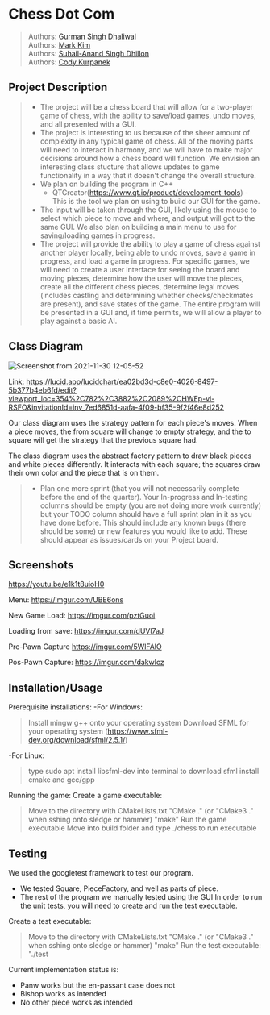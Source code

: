 # Chess Dot Com
 
 > Authors: [Gurman Singh Dhaliwal](https://github.com/gsinghd)\
 > Authors: [Mark Kim](https://github.com/karkmim448)\
 > Authors: [Suhail-Anand Singh Dhillon](https://github.com/DhillonSuhail)\
 > Authors: [Cody Kurpanek](https://github.com/CodyKurpanek)

## Project Description
 > * The project will be a chess board that will allow for a two-player game of chess, with the ability to save/load games, undo moves, and all presented with a GUI.
 > * The project is interesting to us because of the sheer amount of complexity in any typical game of chess.  All of the moving parts will need to interact in harmony, and we will have to make major decisions around how a chess board will function.  We envision an interesting class stucture that allows updates to game functionality in a way that it doesn't change the overall structure. 
 > * We plan on building the program in C++
 >   * QTCreator(https://www.qt.io/product/development-tools) - This is the tool we plan on using to build our GUI for the game.
 > * The input will be taken through the GUI, likely using the mouse to select which piece to move and where, and output will got to the same GUI. We also plan on building a main menu to use for saving/loading games in progress. 
 > * The project will provide the ability to play a game of chess against another player locally, being able to undo moves, save a game in progress, and load a game in progress. For specific games, we will need to create a user interface for seeing the board and moving pieces, determine how the user will move the pieces, create all the different chess pieces, determine legal moves (includes castling and determining whether checks/checkmates are present), and save states of the game. The entire program will be presented in a GUI and, if time permits, we will allow a player to play against a basic AI.

 
## Class Diagram
![Screenshot from 2021-11-30 12-05-52](https://user-images.githubusercontent.com/51354509/144120081-5cb4861e-46fd-4fe8-9256-394ad7a92edc.png)

Link:
https://lucid.app/lucidchart/ea02bd3d-c8e0-4026-8497-5b377b4eb6fd/edit?viewport_loc=354%2C782%2C3882%2C2089%2CHWEp-vi-RSFO&invitationId=inv_7ed6851d-aafa-4f09-bf35-9f2f46e8d252

Our class diagram uses the strategy pattern for each piece's moves. When a piece moves, the from square will change to empty strategy, and the to square will get the strategy that the previous square had.

The class diagram uses the abstract factory pattern to draw black pieces and white pieces differently. It interacts with each square; the squares draw their own color and the piece that is on them. 
 
 > * Plan one more sprint (that you will not necessarily complete before the end of the quarter). Your In-progress and In-testing columns should be empty (you are not doing more work currently) but your TODO column should have a full sprint plan in it as you have done before. This should include any known bugs (there should be some) or new features you would like to add. These should appear as issues/cards on your Project board.

 
 ## Screenshots
 https://youtu.be/e1k1t8uioH0
 
 Menu:
 https://imgur.com/UBE6ons
 
 New Game Load:
 https://imgur.com/pztGuoi
 
 Loading from save:
 https://imgur.com/dUVl7aJ
 
 Pre-Pawn Capture
 https://imgur.com/5WlFAlO
 
 Pos-Pawn Capture:
 https://imgur.com/dakwlcz

## Installation/Usage
Prerequisite installations:
-For Windows:
> Install mingw g++ onto your operating system 
> Download SFML for your operating system (https://www.sfml-dev.org/download/sfml/2.5.1/)

-For Linux:
> type sudo apt install libsfml-dev into terminal to download sfml
> install cmake and gcc/gpp

Running the game:
Create a game executable:
 > Move to the directory with CMakeLists.txt
 > "CMake ." (or "CMake3 ." when sshing onto sledge or hammer)
 > "make"
 Run the game executable
 > Move into build folder and type ./chess to run executable

## Testing
We used the googletest framework to test our program.
 - We tested Square, PieceFactory, and well as parts of piece.
 - The rest of the program we manually tested using the GUI
In order to run the unit tests, you will need to create and run the test executable.

Create a test executable:
 > Move to the directory with CMakeLists.txt
 > "CMake ." (or "CMake3 ." when sshing onto sledge or hammer)
 > "make"
 Run the test executable:
 > "./test

Current implementation status is:
- Panw works but the en-passant case does not
- Bishop works as intended
- No other piece works as intended
 
